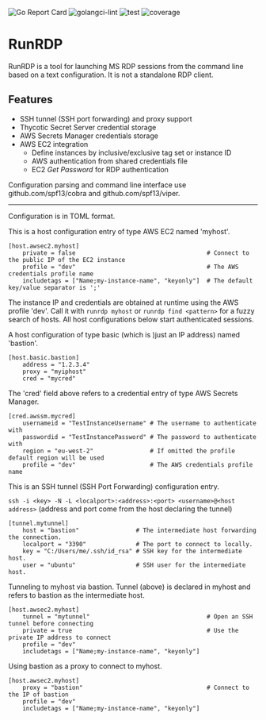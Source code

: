 ![Go Report Card](https://goreportcard.com/badge/github.com/danhale-git/runrdp)
![golangci-lint](https://github.com/danhale-git/runrdp/actions/workflows/golangci-lint.yaml/badge.svg)
![test](https://github.com/danhale-git/craft/actions/workflows/go-test.yaml/badge.svg)
![coverage](https://img.shields.io/badge/coverage-36.5%25-orange)

# RunRDP

RunRDP is a tool for launching MS RDP sessions from the command line based on a text configuration. It is not a standalone RDP client.

## Features
* SSH tunnel (SSH port forwarding) and proxy support
* Thycotic Secret Server credential storage
* AWS Secrets Manager credentials storage
* AWS EC2 integration
    * Define instances by inclusive/exclusive tag set or instance ID
    * AWS authentication from shared credentials file
    * EC2 _Get Password_ for RDP authentication


Configuration parsing and command line interface use github.com/spf13/cobra and github.com/spf13/viper.
_______
Configuration is in TOML format.

This is a host configuration entry of type AWS EC2 named 'myhost'.

    [host.awsec2.myhost]
        private = false                                     # Connect to the public IP of the EC2 instance
        profile = "dev"                                     # The AWS credentials profile name
        includetags = ["Name;my-instance-name", "keyonly"]  # The default key/value separator is ';'
        
The instance IP and credentials are obtained at runtime using the AWS profile 'dev'.
Call it with `runrdp myhost` or `runrdp find <pattern>` for a fuzzy search of hosts.
All host configurations below start authenticated sessions.

A host configuration of type basic (which is )just an IP address) named 'bastion'.

    [host.basic.bastion]
        address = "1.2.3.4"
        proxy = "myiphost"
        cred = "mycred"
        
The 'cred' field above refers to a credential entry of type AWS Secrets Manager.
        
    [cred.awssm.mycred]
        usernameid = "TestInstanceUsername" # The username to authenticate with
        passwordid = "TestInstancePassword" # The password to authenticate with
        region = "eu-west-2"                # If omitted the profile default region will be used
        profile = "dev"                     # The AWS credentials profile name
        
This is an SSH tunnel (SSH Port Forwarding) configuration entry.

`ssh -i <key> -N -L <localport>:<address>:<port> <username>@<host address>`
(address and port come from the host declaring the tunnel)

    [tunnel.mytunnel]
        host = "bastion"                # The intermediate host forwarding the connection.
        localport = "3390"              # The port to connect to locally.
        key = "C:/Users/me/.ssh/id_rsa" # SSH key for the intermediate host.
        user = "ubuntu"                 # SSH user for the intermediate host.

Tunneling to myhost via bastion. Tunnel (above) is declared in myhost and refers to bastion as the intermediate host.

    [host.awsec2.myhost]
        tunnel = "mytunnel"                                 # Open an SSH tunnel before connecting 
        private = true                                      # Use the private IP address to connect
        profile = "dev"
        includetags = ["Name;my-instance-name", "keyonly"]
        
Using bastion as a proxy to connect to myhost.
        
    [host.awsec2.myhost]
        proxy = "bastion"                                   # Connect to the IP of bastion
        profile = "dev"
        includetags = ["Name;my-instance-name", "keyonly"]
